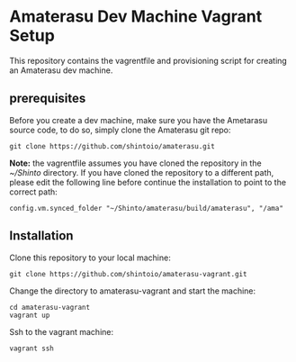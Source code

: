 
# Amaterasu Dev Machine Vagrant Setup

This repository contains the vagrentfile and provisioning script for creating an Amaterasu dev machine.

## prerequisites

Before you create a dev machine, make sure you have the Ametarasu source code, to do so, simply clone the Amaterasu git repo:

```
git clone https://github.com/shintoio/amaterasu.git
``` 

**Note:** the vagrentfile assumes you have cloned the repository in the  *~/Shinto* directory. If you have cloned the repository to a different path, please edit the following line before continue the installation  to point to the correct path:

```
config.vm.synced_folder "~/Shinto/amaterasu/build/amaterasu", "/ama"
```

## Installation

Clone this repository to your local machine:

```
git clone https://github.com/shintoio/amaterasu-vagrant.git
``` 
Change the directory to amaterasu-vagrant and start the machine:

```
cd amaterasu-vagrant
vagrant up
```

Ssh to the vagrant machine:

```
vagrant ssh
```
